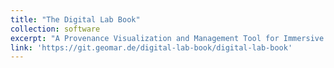 ```yaml
---
title: "The Digital Lab Book"
collection: software
excerpt: "A Provenance Visualization and Management Tool for Immersive and Collaborative Visual Analytics. The DLB is a web-application companion to the <a href='https://git.geomar.de/arena/unreal-development/virtualfieldwork'>Unreal Engine Virtual Fieldwork application</a><br><br>DOI: <a href='https://doi.org/10.3289/SW_7_2024'>10.3289/SW_7_2024</a>"
link: 'https://git.geomar.de/digital-lab-book/digital-lab-book'
---
```

